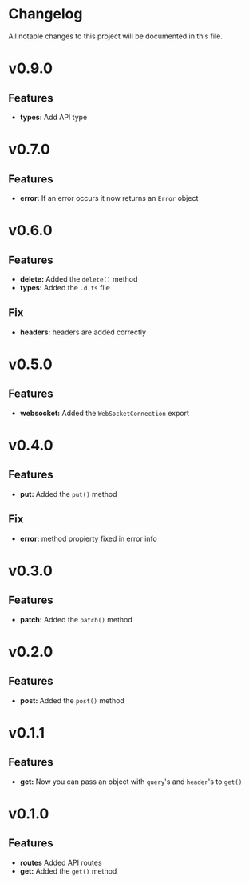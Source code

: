 # Changelog
All notable changes to this project will be documented in this file.
# v0.9.0
## Features
- **types:** Add API type
# v0.7.0
## Features
- **error:** If an error occurs it now returns an `Error` object
# v0.6.0
## Features
- **delete:** Added the `delete()` method
- **types:** Added the `.d.ts` file
## Fix
- **headers:** headers are added correctly
# v0.5.0
## Features
- **websocket:** Added the `WebSocketConnection` export
# v0.4.0
## Features
- **put:** Added the `put()` method
## Fix
- **error:** method propierty fixed in error info
# v0.3.0
## Features
- **patch:** Added the `patch()` method
# v0.2.0
## Features
- **post:** Added the `post()` method
# v0.1.1
## Features
- **get:** Now you can pass an object with `query`'s and `header`'s to `get()`
# v0.1.0
## Features
- **routes** Added API routes 
- **get:** Added the `get()` method